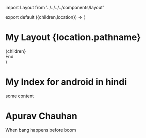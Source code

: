 import Layout from '../../../../components/layout'

export default ({children,location}) => (
  <Layout>
    <h1>My Layout {location.pathname}</h1>
    <div>{children}</div>
    <div>End</div>
  </Layout>
)

# My Index for android in hindi

some content
# Apurav Chauhan
When bang happens before boom
